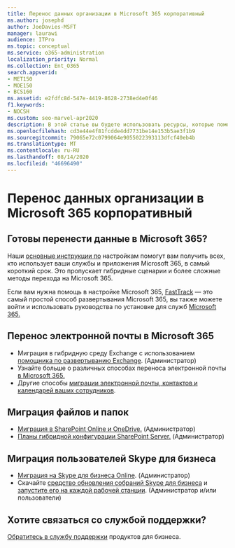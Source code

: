 ```yaml
---
title: Перенос данных организации в Microsoft 365 корпоративный
ms.author: josephd
author: JoeDavies-MSFT
manager: laurawi
audience: ITPro
ms.topic: conceptual
ms.service: o365-administration
localization_priority: Normal
ms.collection: Ent_O365
search.appverid:
- MET150
- MOE150
- BCS160
ms.assetid: e2fdfc8d-547e-4419-8628-2738ed4e0f46
f1.keywords:
- NOCSH
ms.custom: seo-marvel-apr2020
description: В этой статье вы будете использовать ресурсы, которые помогут перенести данные организации в Microsoft 365.
ms.openlocfilehash: cd3e44e4f81fcdde4dd7731be14e153b5ae3f1b9
ms.sourcegitcommit: 79065e72c0799064e9055022393113dfcf40eb4b
ms.translationtype: MT
ms.contentlocale: ru-RU
ms.lasthandoff: 08/14/2020
ms.locfileid: "46696490"
---
```

# <a name="migrate-your-organization-data-to-microsoft-365-enterprise"></a>Перенос данных организации в Microsoft 365 корпоративный

## <a name="ready-to-migrate-your-data-to-microsoft-365"></a>Готовы перенести данные в Microsoft 365?

Наши [основные инструкции по](https://support.office.com/article/Set-up-Office-365-for-business-6a3a29a0-e616-4713-99d1-15eda62d04fa) настройкам помогут вам получить всех, кто использует ваши службы и приложения Microsoft 365, в самый короткий срок. Это пропускает гибридные сценарии и более сложные методы перехода на Microsoft 365. 
  
Если вам нужна помощь в настройке Microsoft 365, [FastTrack](https://fasttrack.microsoft.com/office) — это самый простой способ развертывания Microsoft 365, вы также можете войти и использовать руководства по установке для служб [Microsoft 365.](setup-guides-for-microsoft-365.md)

## <a name="migrate-email-to-microsoft-365"></a>Перенос электронной почты в Microsoft 365
- Миграция в гибридную среду Exchange с использованием [помощника по развертыванию Exchange](https://technet.microsoft.com/exdeploy2013). (Администратор)
- Узнайте больше о различных способах переноса электронной почты [в Microsoft 365.](https://support.office.com/article/Ways-to-migrate-multiple-email-accounts-to-Office-365-0a4913fe-60fb-498f-9155-a86516418842)
- Другие способы [миграции электронной почты, контактов и календарей ваших сотрудников](https://support.office.com/article/Migrate-email-and-contacts-to-Office-365-for-business-a3e3bddb-582e-4133-8670-e61b9f58627e).

## <a name="migrate-files-and-folders"></a>Миграция файлов и папок
- [Миграция в SharePoint Online и OneDrive.](https://docs.microsoft.com/sharepointmigration/migrate-to-sharepoint-online) (Администратор)
- [Планы гибридной конфигурации SharePoint Server.](https://docs.microsoft.com/SharePoint/hybrid/configuration-roadmaps) (Администратор)

## <a name="migrate-skype-for-business-users"></a>Миграция пользователей Skype для бизнеса
- [Миграция на Skype для бизнеса Online](https://technet.microsoft.com/library/jj204969.aspx). (Администратор)
- Скачайте [средство обновления собраний Skype для бизнеса](https://www.microsoft.com/download/details.aspx?id=51659) и [запустите его на каждой рабочей станции](https://support.office.com/article/Meeting-Update-Tool-for-Skype-for-Business-and-Lync-2b525fe6-ed0f-4331-b533-c31546fcf4d4). (Администратор и/или пользователи)
  
## <a name="need-to-talk-to-support"></a>Хотите связаться со службой поддержки?
[Обратитесь в службу поддержки](https://support.office.com/article/32a17ca7-6fa0-4870-8a8d-e25ba4ccfd4b) продуктов для бизнеса.
